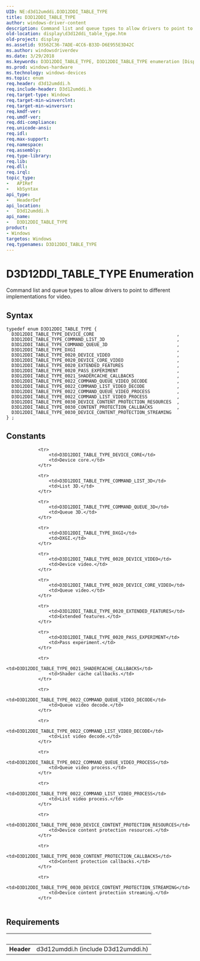 ```yaml
---
UID: NE:d3d12umddi.D3D12DDI_TABLE_TYPE
title: D3D12DDI_TABLE_TYPE
author: windows-driver-content
description: Command list and queue types to allow drivers to point to different implementations for video.
old-location: display\d3d12ddi_table_type.htm
old-project: display
ms.assetid: 93562C36-7ADE-4CC6-B33D-D6E955E3D42C
ms.author: windowsdriverdev
ms.date: 3/29/2018
ms.keywords: D3D12DDI_TABLE_TYPE, D3D12DDI_TABLE_TYPE enumeration [Display Devices], D3D12DDI_TABLE_TYPE_0020_DEVICE_CORE_VIDEO, D3D12DDI_TABLE_TYPE_0020_DEVICE_VIDEO, D3D12DDI_TABLE_TYPE_0020_EXTENDED_FEATURES, D3D12DDI_TABLE_TYPE_0020_PASS_EXPERIMENT, D3D12DDI_TABLE_TYPE_0021_SHADERCACHE_CALLBACKS, D3D12DDI_TABLE_TYPE_0022_COMMAND_LIST_VIDEO_DECODE, D3D12DDI_TABLE_TYPE_0022_COMMAND_LIST_VIDEO_PROCESS, D3D12DDI_TABLE_TYPE_0022_COMMAND_QUEUE_VIDEO_DECODE, D3D12DDI_TABLE_TYPE_0022_COMMAND_QUEUE_VIDEO_PROCESS, D3D12DDI_TABLE_TYPE_0030_CONTENT_PROTECTION_CALLBACKS, D3D12DDI_TABLE_TYPE_0030_DEVICE_CONTENT_PROTECTION_RESOURCES, D3D12DDI_TABLE_TYPE_0030_DEVICE_CONTENT_PROTECTION_STREAMING, D3D12DDI_TABLE_TYPE_COMMAND_LIST_3D, D3D12DDI_TABLE_TYPE_COMMAND_QUEUE_3D, D3D12DDI_TABLE_TYPE_DEVICE_CORE, D3D12DDI_TABLE_TYPE_DXGI, d3d12umddi/D3D12DDI_TABLE_TYPE, d3d12umddi/D3D12DDI_TABLE_TYPE_0020_DEVICE_CORE_VIDEO, d3d12umddi/D3D12DDI_TABLE_TYPE_0020_DEVICE_VIDEO, d3d12umddi/D3D12DDI_TABLE_TYPE_0020_EXTENDED_FEATURES, d3d12umddi/D3D12DDI_TABLE_TYPE_0020_PASS_EXPERIMENT, d3d12umddi/D3D12DDI_TABLE_TYPE_0021_SHADERCACHE_CALLBACKS, d3d12umddi/D3D12DDI_TABLE_TYPE_0022_COMMAND_LIST_VIDEO_DECODE, d3d12umddi/D3D12DDI_TABLE_TYPE_0022_COMMAND_LIST_VIDEO_PROCESS, d3d12umddi/D3D12DDI_TABLE_TYPE_0022_COMMAND_QUEUE_VIDEO_DECODE, d3d12umddi/D3D12DDI_TABLE_TYPE_0022_COMMAND_QUEUE_VIDEO_PROCESS, d3d12umddi/D3D12DDI_TABLE_TYPE_0030_CONTENT_PROTECTION_CALLBACKS, d3d12umddi/D3D12DDI_TABLE_TYPE_0030_DEVICE_CONTENT_PROTECTION_RESOURCES, d3d12umddi/D3D12DDI_TABLE_TYPE_0030_DEVICE_CONTENT_PROTECTION_STREAMING, d3d12umddi/D3D12DDI_TABLE_TYPE_COMMAND_LIST_3D, d3d12umddi/D3D12DDI_TABLE_TYPE_COMMAND_QUEUE_3D, d3d12umddi/D3D12DDI_TABLE_TYPE_DEVICE_CORE, d3d12umddi/D3D12DDI_TABLE_TYPE_DXGI, display.d3d12ddi_table_type
ms.prod: windows-hardware
ms.technology: windows-devices
ms.topic: enum
req.header: d3d12umddi.h
req.include-header: D3d12umddi.h
req.target-type: Windows
req.target-min-winverclnt: 
req.target-min-winversvr: 
req.kmdf-ver: 
req.umdf-ver: 
req.ddi-compliance: 
req.unicode-ansi: 
req.idl: 
req.max-support: 
req.namespace: 
req.assembly: 
req.type-library: 
req.lib: 
req.dll: 
req.irql: 
topic_type:
-	APIRef
-	kbSyntax
api_type:
-	HeaderDef
api_location:
-	D3d12umddi.h
api_name:
-	D3D12DDI_TABLE_TYPE
product:
- Windows
targetos: Windows
req.typenames: D3D12DDI_TABLE_TYPE
---
```


# D3D12DDI_TABLE_TYPE Enumeration
Command list and queue types to allow drivers to point to different implementations for video.

## Syntax
```
typedef enum D3D12DDI_TABLE_TYPE {
  D3D12DDI_TABLE_TYPE_DEVICE_CORE                               ,
  D3D12DDI_TABLE_TYPE_COMMAND_LIST_3D                           ,
  D3D12DDI_TABLE_TYPE_COMMAND_QUEUE_3D                          ,
  D3D12DDI_TABLE_TYPE_DXGI                                      ,
  D3D12DDI_TABLE_TYPE_0020_DEVICE_VIDEO                         ,
  D3D12DDI_TABLE_TYPE_0020_DEVICE_CORE_VIDEO                    ,
  D3D12DDI_TABLE_TYPE_0020_EXTENDED_FEATURES                    ,
  D3D12DDI_TABLE_TYPE_0020_PASS_EXPERIMENT                      ,
  D3D12DDI_TABLE_TYPE_0021_SHADERCACHE_CALLBACKS                ,
  D3D12DDI_TABLE_TYPE_0022_COMMAND_QUEUE_VIDEO_DECODE           ,
  D3D12DDI_TABLE_TYPE_0022_COMMAND_LIST_VIDEO_DECODE            ,
  D3D12DDI_TABLE_TYPE_0022_COMMAND_QUEUE_VIDEO_PROCESS          ,
  D3D12DDI_TABLE_TYPE_0022_COMMAND_LIST_VIDEO_PROCESS           ,
  D3D12DDI_TABLE_TYPE_0030_DEVICE_CONTENT_PROTECTION_RESOURCES  ,
  D3D12DDI_TABLE_TYPE_0030_CONTENT_PROTECTION_CALLBACKS         ,
  D3D12DDI_TABLE_TYPE_0030_DEVICE_CONTENT_PROTECTION_STREAMING
} ;
```

## Constants

<table>
            
                <tr>
                    <td>D3D12DDI_TABLE_TYPE_DEVICE_CORE</td>
                    <td>Device core.</td>
                </tr>
            
                <tr>
                    <td>D3D12DDI_TABLE_TYPE_COMMAND_LIST_3D</td>
                    <td>List 3D.</td>
                </tr>
            
                <tr>
                    <td>D3D12DDI_TABLE_TYPE_COMMAND_QUEUE_3D</td>
                    <td>Queue 3D.</td>
                </tr>
            
                <tr>
                    <td>D3D12DDI_TABLE_TYPE_DXGI</td>
                    <td>DXGI.</td>
                </tr>
            
                <tr>
                    <td>D3D12DDI_TABLE_TYPE_0020_DEVICE_VIDEO</td>
                    <td>Device video.</td>
                </tr>
            
                <tr>
                    <td>D3D12DDI_TABLE_TYPE_0020_DEVICE_CORE_VIDEO</td>
                    <td>Queue video.</td>
                </tr>
            
                <tr>
                    <td>D3D12DDI_TABLE_TYPE_0020_EXTENDED_FEATURES</td>
                    <td>Extended features.</td>
                </tr>
            
                <tr>
                    <td>D3D12DDI_TABLE_TYPE_0020_PASS_EXPERIMENT</td>
                    <td>Pass experiment.</td>
                </tr>
            
                <tr>
                    <td>D3D12DDI_TABLE_TYPE_0021_SHADERCACHE_CALLBACKS</td>
                    <td>Shader cache callbacks.</td>
                </tr>
            
                <tr>
                    <td>D3D12DDI_TABLE_TYPE_0022_COMMAND_QUEUE_VIDEO_DECODE</td>
                    <td>Queue video decode.</td>
                </tr>
            
                <tr>
                    <td>D3D12DDI_TABLE_TYPE_0022_COMMAND_LIST_VIDEO_DECODE</td>
                    <td>List video decode.</td>
                </tr>
            
                <tr>
                    <td>D3D12DDI_TABLE_TYPE_0022_COMMAND_QUEUE_VIDEO_PROCESS</td>
                    <td>Queue video process.</td>
                </tr>
            
                <tr>
                    <td>D3D12DDI_TABLE_TYPE_0022_COMMAND_LIST_VIDEO_PROCESS</td>
                    <td>List video process.</td>
                </tr>
            
                <tr>
                    <td>D3D12DDI_TABLE_TYPE_0030_DEVICE_CONTENT_PROTECTION_RESOURCES</td>
                    <td>Device content protection resources.</td>
                </tr>
            
                <tr>
                    <td>D3D12DDI_TABLE_TYPE_0030_CONTENT_PROTECTION_CALLBACKS</td>
                    <td>Content protection callbacks.</td>
                </tr>
            
                <tr>
                    <td>D3D12DDI_TABLE_TYPE_0030_DEVICE_CONTENT_PROTECTION_STREAMING</td>
                    <td>Device content protection streaming.</td>
                </tr>
</table>


## Requirements
| &nbsp; | &nbsp; |
| ---- |:---- |
| **Header** | d3d12umddi.h (include D3d12umddi.h) |